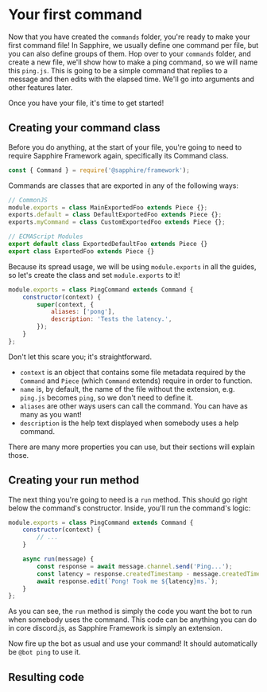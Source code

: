 # Your first command

Now that you have created the `commands` folder, you're ready to make your first command file! In Sapphire, we usually define one command per file, but you can also define groups of them. Hop over to your `commands` folder, and create a new file, we'll show how to make a ping command, so we will name this `ping.js`. This is going to be a simple command that replies to a message and then edits with the elapsed time. We'll go into arguments and other features later.

Once you have your file, it's time to get started!

## Creating your command class

Before you do anything, at the start of your file, you're going to need to require Sapphire Framework again, specifically its Command class.

```js
const { Command } = require('@sapphire/framework');
```

Commands are classes that are exported in any of the following ways:

```js
// CommonJS
module.exports = class MainExportedFoo extends Piece {};
exports.default = class DefaultExportedFoo extends Piece {};
exports.myCommand = class CustomExportedFoo extends Piece {};

// ECMAScript Modules
export default class ExportedDefaultFoo extends Piece {}
export class ExportedFoo extends Piece {}
```

Because its spread usage, we will be using `module.exports` in all the guides, so let's create the class and set `module.exports` to it!

```js
module.exports = class PingCommand extends Command {
	constructor(context) {
		super(context, {
			aliases: ['pong'],
			description: 'Tests the latency.',
		});
	}
};
```

Don't let this scare you; it's straightforward.

- `context` is an object that contains some file metadata required by the `Command` and `Piece` (which `Command` extends) require in order to function.
- `name` is, by default, the name of the file without the extension, e.g. `ping.js` becomes `ping`, so we don't need to define it.
- `aliases` are other ways users can call the command. You can have as many as you want!
- `description` is the help text displayed when somebody uses a help command.

There are many more properties you can use, but their sections will explain those.

## Creating your run method

The next thing you're going to need is a `run` method. This should go right below the command's constructor. Inside, you'll run the command's logic:

<!-- eslint-disable constructor-super -->

```js {6-8}
module.exports = class PingCommand extends Command {
	constructor(context) {
		// ...
	}

	async run(message) {
		const response = await message.channel.send('Ping...');
		const latency = response.createdTimestamp - message.createdTimestamp;
		await response.edit(`Pong! Took me ${latency}ms.`);
	}
};
```

<!-- eslint-enable constructor-super -->

As you can see, the `run` method is simply the code you want the bot to run when somebody uses the command. This code can be anything you can do in core discord.js, as Sapphire Framework is simply an extension.

<!-- TODO(kyranet): Add a mention for editable commands once I make the plugin for it. -->

Now fire up the bot as usual and use your command! It should automatically be `@bot ping` to use it.

## Resulting code

<ResultingCode />
